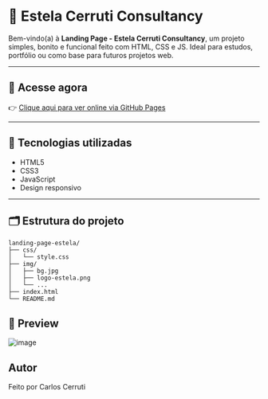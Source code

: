 # 🌟 Estela Cerruti Consultancy

Bem-vindo(a) à **Landing Page - Estela Cerruti Consultancy**, um projeto simples, bonito e funcional feito com HTML, CSS e JS. Ideal para estudos, portfólio ou como base para futuros projetos web.

---

## 🔗 Acesse agora

👉 [Clique aqui para ver online via GitHub Pages](https://carloscerruti.github.io/landing-page-estela/)

---

## 🚀 Tecnologias utilizadas

- HTML5
- CSS3
- JavaScript
- Design responsivo

---

## 🗂️ Estrutura do projeto

    landing-page-estela/
    ├── css/
    │   └── style.css
    ├── img/
    │   ├── bg.jpg
    │   ├── logo-estela.png
    │   └── ...
    ├── index.html
    └── README.md

## 📸 Preview
![image](https://github.com/user-attachments/assets/e41fcd72-2f01-41da-8d73-482b8a0036ac)

## Autor
Feito por Carlos Cerruti
